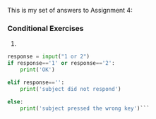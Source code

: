 This is my set of answers to Assignment 4:

### Conditional Exercises

1.

```python
response = input("1 or 2")
if response=='1' or response=='2':
    print('OK')

elif response=='':
    print('subject did not respond')

else:
    print('subject pressed the wrong key')```
